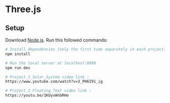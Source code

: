 # Three.js

## Setup
Download [Node.js](https://nodejs.org/en/download/).
Run this followed commands:

``` bash
# Install dependencies (only the first time separately in each project)
npm install

# Run the local server at localhost:8080
npm run dev

# Project_1_Solar_System video link : 
https://www.youtube.com/watch?v=3_PH6I91_ig

# Project_2_Floating_Text video link : 
https://youtu.be/1KUyvWnbRHo
```
